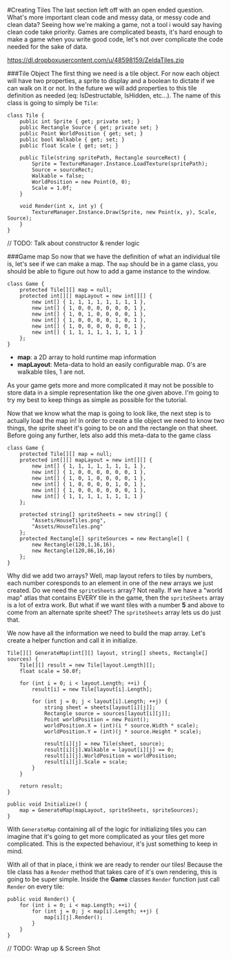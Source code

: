 #Creating Tiles
The last section left off with an open ended question. What's more important clean code and messy data, or messy code and clean data? Seeing how we're making a game, not a tool i would say having clean code take priority. Games are complicated beasts, it's hard enough to make a game when you write good code, let's not over complicate the code needed for the sake of data.

https://dl.dropboxusercontent.com/u/48598159/ZeldaTiles.zip

###Tile Object
The first thing we need is a tile object. For now each object will have two properties, a sprite to display and a boolean to dictate if we can walk on it or not. In the future we will add properties to this tile definition as needed (eq: IsDestructable, IsHidden, etc...). The name of this class is going to simply be ```Tile```:

```
class Tile {
    public int Sprite { get; private set; }
    public Rectangle Source { get; private set; }
    public Point WorldPosition { get; set; }
    public bool Walkable { get; set; }
    public float Scale { get; set; }

    public Tile(string spritePath, Rectangle sourceRect) {
        Sprite = TextureManager.Instance.LoadTexture(spritePath);
        Source = sourceRect;
        Walkable = false;
        WorldPosition = new Point(0, 0);
        Scale = 1.0f;
    }

    void Render(int x, int y) {
        TextureManager.Instance.Draw(Sprite, new Point(x, y), Scale, Source);
    }
}
```

// TODO: Talk about constructor & render logic

###Game map
So now that we have the definition of what an individual tile is, let's see if we can make a map. The ```map``` should be in a game class, you should be able to figure out how to add a game instance to the window.

```
class Game {
    protected Tile[][] map = null;
    protected int[][] mapLayout = new int[][] {
        new int[] { 1, 1, 1, 1, 1, 1, 1, 1 },
        new int[] { 1, 0, 0, 0, 0, 0, 0, 1 },
        new int[] { 1, 0, 1, 0, 0, 0, 0, 1 },
        new int[] { 1, 0, 0, 0, 0, 1, 0, 1 },
        new int[] { 1, 0, 0, 0, 0, 0, 0, 1 },
        new int[] { 1, 1, 1, 1, 1, 1, 1, 1 }
    };
}
```

* **map**: a 2D array to hold runtime map information
* **mapLayout**: Meta-data to hold an easily configurable map. 0's are walkable tiles, 1 are not.

As your game gets more and more complicated it may not be possible to store data in a simple representation like the one given above. I'm going to try my best to keep things as simple as possible for the tutorial. 

Now that we know what the map is going to look like, the next step is to actually load the map in! In order to create a tile object we need to know two things, the sprite sheet it's going to be on and the rectangle on that sheet. Before going any further, lets also add this meta-data to the game class

```
class Game {
    protected Tile[][] map = null;
    protected int[][] mapLayout = new int[][] {
        new int[] { 1, 1, 1, 1, 1, 1, 1, 1 },
        new int[] { 1, 0, 0, 0, 0, 0, 0, 1 },
        new int[] { 1, 0, 1, 0, 0, 0, 0, 1 },
        new int[] { 1, 0, 0, 0, 0, 1, 0, 1 },
        new int[] { 1, 0, 0, 0, 0, 0, 0, 1 },
        new int[] { 1, 1, 1, 1, 1, 1, 1, 1 }
    };
    
    protected string[] spriteSheets = new string[] {
        "Assets/HouseTiles.png",
        "Assets/HouseTiles.png"
    };
    protected Rectangle[] spriteSources = new Rectangle[] {
        new Rectangle(120,1,16,16),
        new Rectangle(120,86,16,16)
    };
}
```

Why did we add two arrays? Well, map layout refers to tiles by numbers, each number coresponds to an element in one of the new arrays we just created. Do we need the ```spriteSheets``` array? Not really. If we have a "world map" atlas that contains EVERY tile in the game, then the ```spriteSheets``` array is a lot of extra work. But what if we want tiles with a number **5** and above to come from an alternate sprite sheet? The ```spriteSheets``` array lets us do just that.

We now have all the information we need to build the map array. Let's create a helper function and call it in initialize.

```
Tile[][] GenerateMap(int[][] layout, string[] sheets, Rectangle[] sources) {
    Tile[][] result = new Tile[layout.Length][];
    float scale = 50.0f;

    for (int i = 0; i < layout.Length; ++i) {
        result[i] = new Tile[layout[i].Length];

        for (int j = 0; j < layout[i].Length; ++j) {
            string sheet = sheets[layout[i][j]];
            Rectangle source = sources[layout[i][j]];
            Point worldPosition = new Point();
            worldPosition.X = (int)(i * source.Width * scale);
            worldPosition.Y = (int)(j * source.Height * scale);

            result[i][j] = new Tile(sheet, source);
            result[i][j].Walkable = layout[i][j] == 0;
            result[i][j].WorldPosition = worldPosition;
            result[i][j].Scale = scale;
        }
    }

    return result;
}

public void Initialize() {
    map = GenerateMap(mapLayout, spriteSheets, spriteSources);
}
```
With ```GenerateMap``` containing all of the logic for initializing tiles you can imagine that it's going to get more complicated as your tiles get more complicated. This is the expected behaviour, it's just something to keep in mind. 

With all of that in place, i think we are ready to render our tiles! Because the tile class has a ```Render``` method that takes care of it's own rendering, this is going to be super simple. Inside the **Game** classes ```Render``` function just call ```Render``` on every tile:

```
public void Render() {
    for (int i = 0; i < map.Length; ++i) {
        for (int j = 0; j < map[i].Length; ++j) {
            map[i][j].Render();
        }
    }
}
```

// TODO: Wrap up & Screen Shot